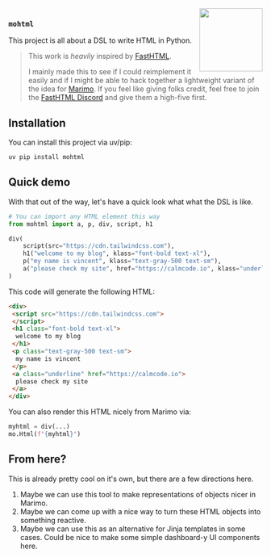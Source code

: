 <img src="imgs/icon.png" width="125" height="125" align="right" />

### `mohtml`

This project is all about a DSL to write HTML in Python. 

> This work is *heavily* inspired by [FastHTML](https://fastht.ml/).
> 
> I mainly made this to see if I could reimplement it easily and if I might be able to hack together a lightweight variant of the idea for [Marimo](https://marimo.app/). If you feel like giving folks credit, feel free to join the [FastHTML Discord](https://discord.gg/qcXvcxMhdP) and give them a high-five first. 

## Installation

You can install this project via uv/pip: 

```python
uv pip install mohtml
```

## Quick demo

With that out of the way, let's have a quick look what what the DSL is like.

```python
# You can import any HTML element this way
from mohtml import a, p, div, script, h1

div(
    script(src="https://cdn.tailwindcss.com"),
    h1("welcome to my blog", klass="font-bold text-xl"),
    p("my name is vincent", klass="text-gray-500 text-sm"),
    a("please check my site", href="https://calmcode.io", klass="underline")
)
```

This code will generate the following HTML:

```html
<div>
 <script src="https://cdn.tailwindcss.com">
 </script>
 <h1 class="font-bold text-xl">
  welcome to my blog
 </h1>
 <p class="text-gray-500 text-sm">
  my name is vincent
 </p>
 <a class="underline" href="https://calmcode.io">
  please check my site
 </a>
</div>
```

You can also render this HTML nicely from Marimo via: 

```python
myhtml = div(...)
mo.Html(f"{myhtml}")
```

## From here?

This is already pretty cool on it's own, but there are a few directions here. 

1. Maybe we can use this tool to make representations of objects nicer in Marimo.
2. Maybe we can come up with a nice way to turn these HTML objects into something reactive.
3. Maybe we can use this as an alternative for Jinja templates in some cases. Could be nice to make some simple dashboard-y UI components here.
